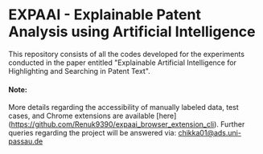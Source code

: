 # EXPAAI - Explainable Patent Analysis using Artificial Intelligence
This repository consists of all the codes developed for the experiments conducted in the paper entitled "Explainable Artificial Intelligence for Highlighting and Searching in Patent Text". 

#### Note: 
More details regarding the accessibility of manually labeled data, test cases, and Chrome extensions are available [here] (https://github.com/Renuk9390/expaai_browser_extension_cli). Further queries regarding the project will be answered via: chikka01@ads.uni-passau.de
